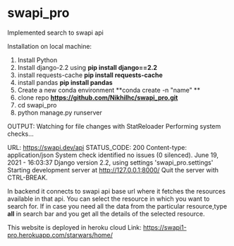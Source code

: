 # swapi_pro
Implemented search to swapi api

Installation on local machine:
  1. Install Python
  2. Install django-2.2 using **pip install django==2.2**
  3. install requests-cache  **pip install requests-cache**
  4. install pandas **pip install pandas**
  5. Create a new conda environment **conda create -n "name" **
  6. clone repo **https://github.com/Nikhilhc/swapi_pro.git**
  7. cd swapi_pro
  8. python manage.py runserver

OUTPUT:
Watching for file changes with StatReloader
Performing system checks...

URL:  https://swapi.dev/api
STATUS_CODE:  200
Content-type:  application/json
System check identified no issues (0 silenced).
June 19, 2021 - 16:03:37
Django version 2.2, using settings 'swapi_pro.settings'
Starting development server at http://127.0.0.1:8000/
Quit the server with CTRL-BREAK.

In backend it connects to swapi api base url where it fetches the resources available in that api.
You can select the resource in which you want to search for.
If in case you need all the data from the particular resource,type **all** in search bar and you get all the details of the selected resource.

This website is deployed in heroku cloud
Link: https://swapi1-pro.herokuapp.com/starwars/home/
